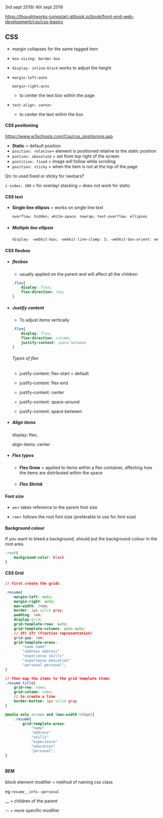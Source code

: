 3rd sept 2019/ 4th sept 2019

https://thoughtworks-jumpstart.gitbook.io/book/front-end-web-development/css/css-basics

## CSS

- margin collapses for the same tagged item

- `box-sizing: border-box`

- `display: inline-block` works to adjust the height

- `margin-left:auto`

  `margin-right:auto`

  -  to center the text box within the page

- `text-align: center`

  - to center the text within the box



#### CSS positioning

https://www.w3schools.com/Css/css_positioning.asp

- **Static** = default position
- `position: relative`= element is positioned relative to the static position
- `postion: abosolute` = set from top right of the screen
- `postition: fixed` = image will follow while scrolling 
- `position: sticky` =  when the item is not at the top of the page 

Qn: to used fixed or sticky for navbars?

`z-index: 100` = for overlay/ stacking = does not work for static



#### CSS text

- **Single line ellipsis** = works on single line text 

  ```css
  overflow: hidden; white-space: nowrap; text-overflow: ellipses
  ```

- ##### Multiple line ellipsis

  ```css
  display: -webkit-box; -webkit-line-clamp: 3; -webkit-box-orient: vertical; overflow: hidden ;
  ```



#### CSS flexbox

- ##### flexbox

  - usually applied on the parent and will affect all the children

  ```css
  .flex{
      display: flex;
      flex-direction: row;
  }
  ```

- ##### Justify content

  - To adjust items vertically

  ```css
  .flex{
      display: flex;
      flex-direction: column;
      justify-content: space between
  }
  ```

  ###### Types of flex

  - justify-content: flex-start = default

  - justify-content: flex-end

  - justify-content: center

  - justify-content: space-around

  - justify-content: space between

    

- ##### Align items

  display: flex;

  align-items: center

- ##### Flex types

  - **Flex Grow** = applied to items within a flex container, affecting how the items are distributed within the space

  - ##### Flex Shrink




#### Font size

- `em`= takes reference to the parent font size

- `rem`= follows the root font size (preferable to use for font size)

  

#### Background colour

If you want to bleed a background, should put the background-colour in the root area.

```css
:root{
	background-color: black
}
```



#### CSS Grid

```css
// first create the grids

.resume{
    margin-left: auto;
    margin-right: auto; 
    max-width: 34em;
    border: 1px solid gray;
    padding: 1em;
    display:grid;
    grid-template-rows: auto;
    grid-template-columns: auto auto;
    // 3fr 2fr (fraction representation)
    grid-gap: 2em;
    grid-template-areas: 
        "name name"
        "address address"
        "experience skills"
        "experience education"
        "personal personal";
}

// then map the items to the grid template items
.resume-title{
    grid-row: name;
    grid-column: name;
    // to create a line
    border-bottom: 1px solid gray
}

@media only screen and (max-width:600px){
    .resume{
        grid-template-areas:
            "name"
        	"address"
            "skills"
        	"experience"
        	"education"
        	"personal";
}
    
```



#### BEM

block element modifier = method of naming css class 

eg `resume__info--personal`

__ = children of the parent

-- = more specific modifier

